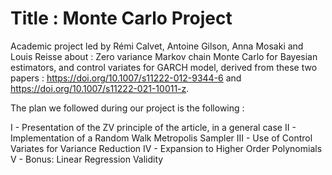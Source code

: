 # Title : Monte Carlo Project 

Academic project led by Rémi Calvet, Antoine Gilson, Anna Mosaki and Louis Reisse about : Zero variance Markov chain Monte Carlo for Bayesian estimators, and control variates for GARCH model, derived from these two papers : https://doi.org/10.1007/s11222-012-9344-6 and https://doi.org/10.1007/s11222-021-10011-z.

The plan we followed during our project is the following : 

I - Presentation of the ZV principle of the article, in a general case
II - Implementation of a Random Walk Metropolis Sampler
III - Use of Control Variates for Variance Reduction
IV - Expansion to Higher Order Polynomials
V - Bonus: Linear Regression Validity








